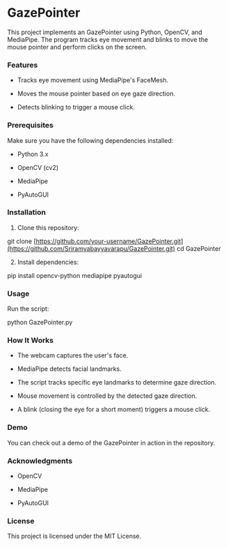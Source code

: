# GazePointer

This project implements an GazePointer using Python, OpenCV, and MediaPipe. The program tracks eye movement and blinks to move the mouse pointer and perform clicks on the screen.

### Features

- Tracks eye movement using MediaPipe's FaceMesh.

- Moves the mouse pointer based on eye gaze direction.

- Detects blinking to trigger a mouse click.

### Prerequisites

Make sure you have the following dependencies installed:

- Python 3.x

- OpenCV (cv2)

- MediaPipe

- PyAutoGUI

### Installation

1. Clone this repository:

git clone [https://github.com/your-username/GazePointer.git](https://github.com/Sriramyabayyavarapu/GazePointer.git)
cd GazePointer

2. Install dependencies:

pip install opencv-python mediapipe pyautogui

### Usage

Run the script:

python GazePointer.py

### How It Works

- The webcam captures the user's face.

- MediaPipe detects facial landmarks.

- The script tracks specific eye landmarks to determine gaze direction.

- Mouse movement is controlled by the detected gaze direction.

- A blink (closing the eye for a short moment) triggers a mouse click.

### Demo

You can check out a demo of the GazePointer in action in the repository.

### Acknowledgments

- OpenCV

- MediaPipe

- PyAutoGUI

### License

This project is licensed under the MIT License.
